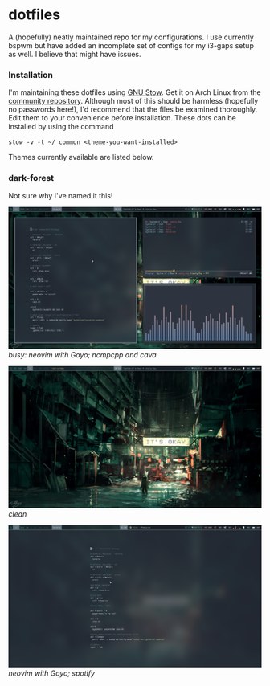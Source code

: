 # dotfiles
A (hopefully) neatly maintained repo for my configurations. I use currently bspwm but have added an incomplete set of configs for my i3-gaps setup as well. I believe that might have issues.

### Installation
I'm maintaining these dotfiles using [GNU Stow](https://www.gnu.org/software/stow/). Get it on Arch Linux from the [community repository](https://www.archlinux.org/packages/community/any/stow/). Although most of this should be harmless (hopefully no passwords here!), I'd recommend that the files be examined thoroughly. Edit them to your convenience before installation. These dots can be installed by using the command
```
stow -v -t ~/ common <theme-you-want-installed>
```
Themes currently available are listed below.

### dark-forest
Not sure why I've named it this!

![scrot 1](screenshots/scr_1534274651.png)*busy: neovim with Goyo; ncmpcpp and cava*

![scrot 2](screenshots/scr_1534274743.png)*clean*

![scrot 3](screenshots/scr_1534275042.png)*neovim with Goyo; spotify*







